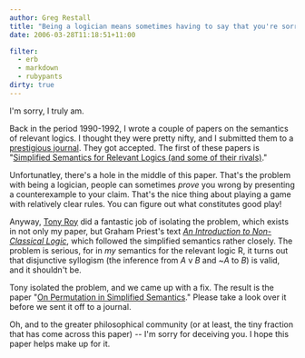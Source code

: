 ```yaml
---
author: Greg Restall
title: "Being a logician means sometimes having to say that you're sorry.  Or at least, that you're wrong."
date: 2006-03-28T11:18:51+11:00

filter:
  - erb
  - markdown
  - rubypants
dirty: true
---
```


I'm sorry, I truly am.

Back in the period 1990-1992, I wrote a couple of papers on the semantics of relevant logics.  I thought they were pretty nifty, and I submitted them to a [prestigious journal](http://www.springerlink.com/openurl.asp?genre=journal&issn=0022-3611).  They got accepted.  The first of these papers is "[Simplified Semantics for Relevant Logics (and some of their rivals)](http://consequently.org/writing/simpsem/)."  

Unfortunatley, there's a hole in the middle of this paper.  That's the problem with being a logician, people can sometimes _prove_ you wrong by presenting a counterexample to your claim.  That's the nice thing about playing a game with relatively clear rules.  You can figure out what constitutes good play!

Anyway, [Tony Roy](http://cal.csusb.edu/Faculty/Philosophy/roy/) did a fantastic job of isolating the problem, which exists in not only my paper, but Graham Priest's text *[An Introduction to Non-Classical Logic](http://amazon.com/exec/obidos/ASIN/052179434X/consequentlyorg)*, which followed the simplified semantics rather closely.   The problem is serious, for in _my_ semantics for the relevant logic  R, it turns out that disjunctive syllogism (the inference from *A* v *B* and ~*A* to *B*) is valid, and it shouldn't be.  

Tony isolated the problem, and we came up with a fix.  The result is the paper "[On Permutation in Simplified Semantics](http://consequently.org/writing/permutation)."  Please take a look over it before we sent it off to a journal.

Oh, and to the greater philosophical community (or at least, the tiny fraction that has come across this paper) -- I'm sorry for deceiving you.  I hope this paper helps make up for it.